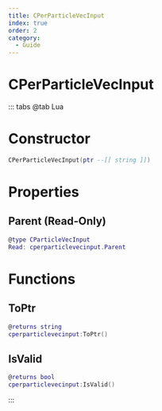```yaml
---
title: CPerParticleVecInput
index: true
order: 2
category:
  - Guide
---
```


# CPerParticleVecInput

::: tabs
@tab Lua
# Constructor
```lua
CPerParticleVecInput(ptr --[[ string ]])
```
# Properties
## Parent (Read-Only)
```lua
@type CParticleVecInput
Read: cperparticlevecinput.Parent
```
# Functions
## ToPtr
```lua
@returns string
cperparticlevecinput:ToPtr()
```
## IsValid
```lua
@returns bool
cperparticlevecinput:IsValid()
```

:::